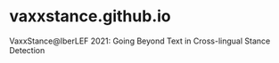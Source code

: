 # vaxxstance.github.io
VaxxStance@IberLEF 2021: Going Beyond Text in Cross-lingual Stance Detection
